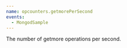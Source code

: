 ```yaml
---
name: opcounters.getmorePerSecond
events:
  - MongodSample
---
```


The number of getmore operations per second.